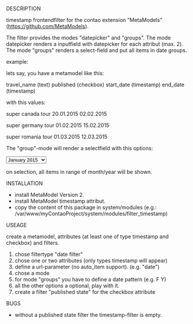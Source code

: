 DESCRIPTION

timestamp frontendfilter for the contao extension "MetaModels"
(https://github.com/MetaModels).

The filter provides the modes "datepicker" and "groups". 
The mode datepicker renders a inputfield with datepicker for each attribut (max. 2).
The mode "groups" renders a select-field and put all items in date groups.

example: 

lets say, you have a metamodel like this:

travel_name (text)
published (checkbox)
start_date (timestamp)
end_date (timestamp)

with this values:

super canada tour
20.01.2015
02.02.2015

super germany tour
01.02.2015
15.02.2015

super romania tour
01.03.2015
12.03.2015

The "group"-mode will render a selectfield with this options:

<select>
<option>January 2015</option>
<option>February 2015</option>
<option>March 2015</option>
</select>

on selection, all items in range of month/year will be shown.


INSTALLATION

- install MetaModel Version 2.
- install MetaModel timestamp attribut.
- copy the content of this package in system/modules
(e.g.: /var/www/myContaoProject/system/modules/filter_timestamp)


USEAGE

create a metamodel, attributes (at least one of type timestamp and checkbox) and filters.

1. chose filtertype "date filter"
2. chose one or two attributes (only types timestamp will appear)
3. define a url-parameter (no auto_item support). (e.g. "date")
4. chose a mode
5. for mode "groups" you have to define a date pattern (e.g. F Y)
6. all the other options a optional, play with it. 
7. create a filter "published state" for the checkbox attribute


BUGS
- without a published state filter the timestamp-filter is empty.




